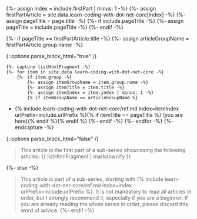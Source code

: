 {%- assign index = include.firstPart | minus: 1 -%}
{%- assign firstPartArticle = site.data.learn-coding-with-dot-net-core[index] -%}
{%- assign pageTitle = page.title -%}
{%- if include.pageTitle -%}
    {%- assign pageTitle = include.pageTitle -%}
{%- endif -%}

{%- if pageTitle == firstPartArticle.title -%}
    {%- assign articleGroupName = firstPartArticle.group.name -%}

{::options parse_block_html="true" /}

    {%- capture listHtmlFragment -%}
    {%- for item in site.data.learn-coding-with-dot-net-core -%}
        {%- if item.group -%}
            {%- assign itemGroupName = item.group.name -%}
            {%- assign itemTitle = item.title -%}
            {%- assign itemIndex = item.index | minus: 1 -%}
            {% if itemGroupName == articleGroupName %}
- {% include learn-coding-with-dot-net-core/ref.md index=itemIndex urlPrefix=include.urlPrefix %}{% if itemTitle == pageTitle %} (you are here){% endif %}{% endif %}
        {%- endif -%}
    {%- endfor -%}
    {%- endcapture -%}

{::options parse_block_html="false" /}

<blockquote>
    This article is the first part of a sub-series showcasing the following articles:
    {{ listHtmlFragment | markdownify }}
</blockquote>

{%- else -%}
> This article is part of a sub-series, starting with {% include learn-coding-with-dot-net-core/ref.md index=index urlPrefix=include.urlPrefix %}.
> It is not mandatory to read all articles in order, but I strongly recommend it, especially if you are a beginner.
> If you are already reading the whole series in order, please discard this word of advice.
{%- endif -%}

